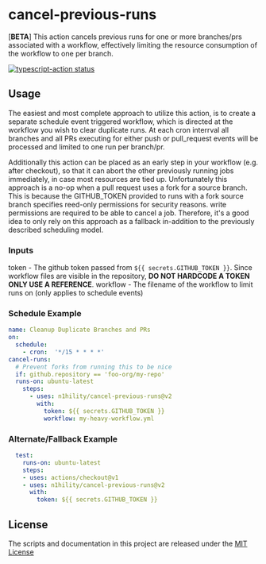 # cancel-previous-runs 

[**BETA**] This action cancels previous runs for one or more branches/prs associated with a workflow, effectively limiting the resource consumption of the workflow to one per branch.

<p><a href="https://github.com/actions/typescript-action/actions"><img alt="typescript-action status" src="https://github.com/actions/typescript-action/workflows/build-test/badge.svg"></a>

## Usage

The easiest and most complete approach to utilize this action, is to create a separate schedule event triggered workflow, which is directed at the workflow you wish to clear duplicate runs. At each cron interrval all branches and all PRs executing for either push or pull_request events will be processed and limited to one run per branch/pr. 

Additionally this action can be placed as an early step in your workflow (e.g. after checkout), so that it can abort the other previously running jobs immediately, in case most resources are tied up. Unfortunately this approach is a no-op when a pull request uses a fork for a source branch. This is because the GITHUB_TOKEN provided to runs with a fork source branch specifies reed-only permissions for security reasons. write permissions are required to be able to cancel a job. Therefore, it's a good idea to only rely on this approach as a fallback in-addition to the previously described scheduling model. 

### Inputs

token - The github token passed from `${{ secrets.GITHUB_TOKEN }}`. Since workflow files are visible in the repository, **DO NOT HARDCODE A TOKEN ONLY USE A REFERENCE**. 
workflow - The filename of the workflow to limit runs on (only applies to schedule events) 


### Schedule Example

```yaml
name: Cleanup Duplicate Branches and PRs  
on:
  schedule:
    - cron:  '*/15 * * * *'
cancel-runs:
  # Prevent forks from running this to be nice
  if: github.repository == 'foo-org/my-repo'
  runs-on: ubuntu-latest
    steps:
      - uses: n1hility/cancel-previous-runs@v2
        with: 
          token: ${{ secrets.GITHUB_TOKEN }}
          workflow: my-heavy-workflow.yml
```


### Alternate/Fallback Example

```yaml
  test: 
    runs-on: ubuntu-latest
    steps:
    - uses: actions/checkout@v1
    - uses: n1hility/cancel-previous-runs@v2
      with: 
        token: ${{ secrets.GITHUB_TOKEN }}
```

## License
The scripts and documentation in this project are released under the [MIT License](LICENSE)
